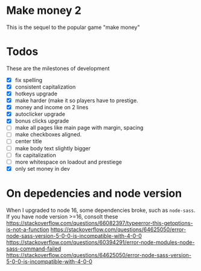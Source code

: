 # Make money 2
This is the sequel to the popular game "make money"

# Todos
These are the milestones of development
- [x] fix spelling
- [x] consistent capitalization
- [x] hotkeys upgrade
- [x] make harder (make it so players have to prestige.
- [x] money and income on 2 lines
- [x] autoclicker upgrade
- [x] bonus clicks upgrade
- [ ] make all pages like main page with margin, spacing
- [ ] make checkboxes aligned.
- [ ] center title
- [ ] make body text slightly bigger
- [ ] fix capitalization
- [ ] more whitespace on loadout and prestiege
- [x] only set money in dev

# On depedencies and node version
When I upgraded to node 16, some dependencies broke, such as `node-sass`. If you have node version >=16, consolt these
https://stackoverflow.com/questions/66082397/typeerror-this-getoptions-is-not-a-function
https://stackoverflow.com/questions/64625050/error-node-sass-version-5-0-0-is-incompatible-with-4-0-0
https://stackoverflow.com/questions/60394291/error-node-modules-node-sass-command-failed
https://stackoverflow.com/questions/64625050/error-node-sass-version-5-0-0-is-incompatible-with-4-0-0